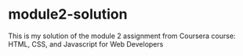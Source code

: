 # module2-solution
This is my solution of the module 2 assignment from Coursera course: HTML, CSS, and Javascript for Web Developers
